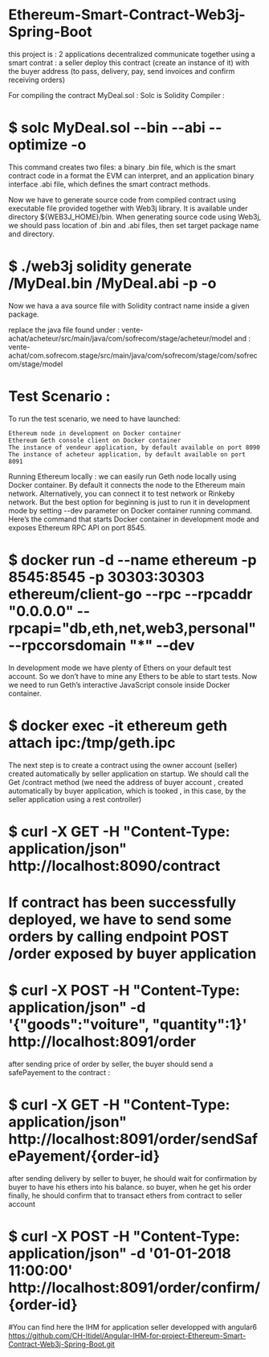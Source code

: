 # Ethereum-Smart-Contract-Web3j-Spring-Boot

this project is : 2 applications decentralized communicate together using a smart contrat : a seller deploy this contract (create an instance of it) with the buyer address (to pass, delivery, pay, send invoices and confirm receiving orders)


 For compiling the contract MyDeal.sol :
 Solc is Solidity Compiler :

# $ solc MyDeal.sol --bin --abi --optimize -o <output-directory>

 This command creates two files: a binary .bin file, which is the smart contract code in a format the EVM can interpret, 
 and an application binary interface .abi file, which defines the smart contract methods.

 Now we have to generate source code from compiled contract using executable file provided together with Web3j library. 
 It is available under directory ${WEB3J_HOME}/bin. 
 When generating source code using Web3j, we should pass location of .bin and .abi files, then set target package name and directory. 

# $ ./web3j solidity generate <Path-directory>/MyDeal.bin <Path-directory>/MyDeal.abi -p <Package-Name> -o <Output-Directory>

 Now we hava a ava source file with Solidity contract name inside a given package. 

 replace the java file found under  : vente-achat/acheteur/src/main/java/com/sofrecom/stage/acheteur/model
                                 and : vente-achat/com.sofrecom.stage/src/main/java/com/sofrecom/stage/com/sofrecom/stage/model
                                 
# Test Scenario : 
 To run the test scenario, we need to have launched:

    Ethereum node in development on Docker container
    Ethereum Geth console client on Docker container
    The instance of vendeur application, by default available on port 8090
    The instance of acheteur application, by default available on port 8091

 Running Ethereum locally : 
 we can easily run Geth node locally using Docker container. 
 By default it connects the node to the Ethereum main network. 
 Alternatively, you can connect it to test network or Rinkeby network. 
 But the best option for beginning is just to run it in development mode by setting --dev parameter on Docker container running command.
 Here’s the command that starts Docker container in development mode and exposes Ethereum RPC API on port 8545.

# $ docker run -d --name ethereum -p 8545:8545 -p 30303:30303 ethereum/client-go --rpc --rpcaddr "0.0.0.0" --rpcapi="db,eth,net,web3,personal" --rpccorsdomain "*" --dev

 In development mode we have plenty of Ethers on your default test account. So we don’t have to mine any Ethers to be able to start tests. 
 Now we need to run Geth’s interactive JavaScript console inside Docker container.

# $ docker exec -it ethereum geth attach ipc:/tmp/geth.ipc

 The next step is to create a contract using the owner account (seller) created automatically by seller application on startup. 
 We should call the Get /contract method (we need the address of buyer account , created automatically by buyer application,  which is tooked , in this case, by the seller application using a rest controller)

# $ curl -X GET -H "Content-Type: application/json" http://localhost:8090/contract

# If contract has been successfully deployed, we have to send some orders by calling endpoint POST /order exposed by buyer application

# $ curl -X POST -H "Content-Type: application/json" -d '{"goods":"voiture", "quantity":1}' http://localhost:8091/order

 after sending price of order by seller, the buyer should send a safePayement to the contract :

# $ curl -X GET -H "Content-Type: application/json" http://localhost:8091/order/sendSafePayement/{order-id}

 after sending delivery by seller to buyer, he should wait for confirmation by buyer to have his ethers into his balance.
 so buyer, when he get his order finally, he should confirm that to transact ethers from contract to seller account

# $ curl -X POST -H "Content-Type: application/json" -d '01-01-2018 11:00:00' http://localhost:8091/order/confirm/{order-id}

#You can find here the IHM for application seller developped with angular6
https://github.com/CH-Itidel/Angular-IHM-for-project-Ethereum-Smart-Contract-Web3j-Spring-Boot.git







